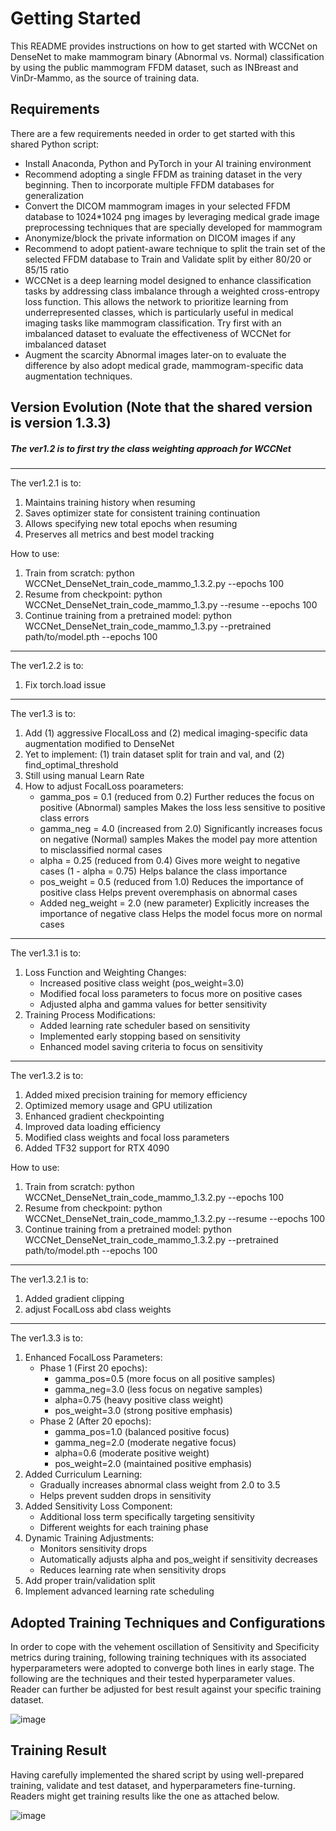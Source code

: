 # Getting Started
This README provides instructions on how to get started with WCCNet on DenseNet to make mammogram binary (Abnormal vs. Normal) classification by using the public mammogram FFDM dataset, such as INBreast and VinDr-Mammo, as the source of training data.

## Requirements
There are a few requirements needed in order to get started with this shared Python script:
* Install Anaconda, Python and PyTorch in your AI training environment
* Recommend adopting a single FFDM as training dataset in the very beginning. Then to incorporate multiple FFDM databases for generalization
* Convert the DICOM mammogram images in your selected FFDM database to 1024*1024 png images by leveraging medical grade image preprocessing techniques that are specially developed for mammogram
* Anonymize/block the private information on DICOM images if any
* Recommend to adopt patient-aware technique to split the train set of the selected FFDM database to Train and Validate split by either 80/20 or 85/15 ratio  
* WCCNet is a deep learning model designed to enhance classification tasks by addressing class imbalance through a weighted cross-entropy loss function. This allows the network to prioritize learning from underrepresented classes, which is particularly useful in medical imaging tasks like mammogram classification. Try first with an imbalanced dataset to evaluate the effectiveness of WCCNet for imbalanced dataset 
* Augment the scarcity Abnormal images later-on to evaluate the difference by also adopt medical grade, mammogram-specific data augmentation techniques.



## Version Evolution (Note that the shared version is version 1.3.3)

##### The ver1.2 is to first try the class weighting approach for WCCNet
-------------------------------------------------------
The ver1.2.1 is to:
1. Maintains training history when resuming
2. Saves optimizer state for consistent training continuation
3. Allows specifying new total epochs when resuming
4. Preserves all metrics and best model tracking
   
How to use:
1. Train from scratch: python WCCNet_DenseNet_train_code_mammo_1.3.2.py --epochs 100
2. Resume from checkpoint: python WCCNet_DenseNet_train_code_mammo_1.3.py --resume --epochs 100
3. Continue training from a pretrained model: python WCCNet_DenseNet_train_code_mammo_1.3.py --pretrained path/to/model.pth --epochs 100
---------------------------------------------------------
The ver1.2.2 is to: 
1. Fix torch.load issue
-----------------------------------------------------------
The ver1.3 is to: 
1. Add (1) aggressive FlocalLoss and (2) medical imaging-specific data augmentation modified to DenseNet
2. Yet to implement: (1) train dataset split for train and val, and (2) find_optimal_threshold
3. Still using manual Learn Rate
4. How to adjust FocalLoss poarameters:
    * gamma_pos = 0.1 (reduced from 0.2) Further reduces the focus on positive (Abnormal) samples
Makes the loss less sensitive to positive class errors
    * gamma_neg = 4.0 (increased from 2.0) Significantly increases focus on negative (Normal) samples
Makes the model pay more attention to misclassified normal cases
    * alpha = 0.25 (reduced from 0.4) Gives more weight to negative cases (1 - alpha = 0.75)
Helps balance the class importance
    * pos_weight = 0.5 (reduced from 1.0) Reduces the importance of positive class
Helps prevent overemphasis on abnormal cases
    * Added neg_weight = 2.0 (new parameter) Explicitly increases the importance of negative class
Helps the model focus more on normal cases
--------------------------------------------------------------
The ver1.3.1 is to:
1. Loss Function and Weighting Changes:
    * Increased positive class weight (pos_weight=3.0)
    * Modified focal loss parameters to focus more on positive cases
    * Adjusted alpha and gamma values for better sensitivity
2. Training Process Modifications:
    * Added learning rate scheduler based on sensitivity
    * Implemented early stopping based on sensitivity
    * Enhanced model saving criteria to focus on sensitivity 
----------------------------------------------------------------
The ver1.3.2 is to:
1. Added mixed precision training for memory efficiency
2. Optimized memory usage and GPU utilization
3. Enhanced gradient checkpointing
4. Improved data loading efficiency
5. Modified class weights and focal loss parameters
6. Added TF32 support for RTX 4090

How to use:
1. Train from scratch: python WCCNet_DenseNet_train_code_mammo_1.3.2.py --epochs 100
2. Resume from checkpoint: python WCCNet_DenseNet_train_code_mammo_1.3.2.py --resume --epochs 100
3. Continue training from a pretrained model: python WCCNet_DenseNet_train_code_mammo_1.3.2.py --pretrained path/to/model.pth --epochs 100
-----------------------------------------------------------------
The ver1.3.2.1 is to:
1. Added gradient clipping
2. adjust FocalLoss abd class weights
-----------------------------------------------------------------
The ver1.3.3 is to:
1. Enhanced FocalLoss Parameters:
    * Phase 1 (First 20 epochs):
        - gamma_pos=0.5 (more focus on all positive samples)
        - gamma_neg=3.0 (less focus on negative samples)
        - alpha=0.75 (heavy positive class weight)
        - pos_weight=3.0 (strong positive emphasis)
    * Phase 2 (After 20 epochs):
        - gamma_pos=1.0 (balanced positive focus)
        - gamma_neg=2.0 (moderate negative focus)
        - alpha=0.6 (moderate positive weight)
        - pos_weight=2.0 (maintained positive emphasis)
2. Added Curriculum Learning:
    * Gradually increases abnormal class weight from 2.0 to 3.5
    * Helps prevent sudden drops in sensitivity
3. Added Sensitivity Loss Component:
    * Additional loss term specifically targeting sensitivity
    * Different weights for each training phase
4. Dynamic Training Adjustments:
    * Monitors sensitivity drops
    * Automatically adjusts alpha and pos_weight if sensitivity decreases
    * Reduces learning rate when sensitivity drops
5. Add proper train/validation split
6. Implement advanced learning rate scheduling

## Adopted Training Techniques and Configurations
In order to cope with the vehement oscillation of Sensitivity and Specificity metrics during training, following training techniques with its associated hyperparameters were adopted to converge both lines in early stage. The following are the techniques and their tested hyperparameter values. Reader can further be adjusted for best result against your specific training dataset.     

![image](https://github.com/user-attachments/assets/4e56210b-d290-4071-b5fb-0fd42137caec)



## Training Result
Having carefully implemented the shared script by using well-prepared training, validate and test dataset, and hyperparameters fine-turning. Readers might get training results like the one as attached below.

![image](https://github.com/user-attachments/assets/9b1a0553-9bbc-423e-aa4d-9296873f7d95)

